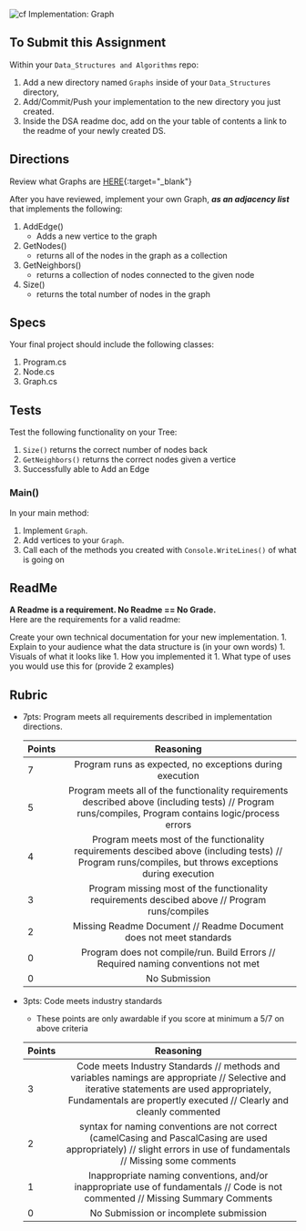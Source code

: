 ![cf](http://i.imgur.com/7v5ASc8.png) Implementation: Graph

## To Submit this Assignment
Within your `Data_Structures and Algorithms` repo:
1. Add a new directory named `Graphs` inside of your `Data_Structures` directory, 
2. Add/Commit/Push your implementation to the new directory you just created. 
3. Inside the DSA readme doc, add on the your table of contents a link to the readme of your newly created DS. 

## Directions

Review what Graphs are [HERE](https://codefellows.github.io/code-401-dotnet-guide/Curriculum/Class14/Resources/Graphs){:target="_blank"}

After you have reviewed, implement your own Graph, ***as an adjacency list*** that implements the following:
   1. AddEdge()
      - Adds a new vertice to the graph
   2. GetNodes()
      - returns all of the nodes in the graph as a collection
   3. GetNeighbors()
      - returns a collection of nodes connected to the given node
   4. Size()
      - returns the total number of nodes in the graph


## Specs
Your final project should include the following classes:
1. Program.cs
2. Node.cs
3. Graph.cs

## Tests
Test the following functionality on your Tree:
1. `Size()` returns the correct number of nodes back
2. `GetNeighbors()` returns the correct nodes given a vertice
3. Successfully able to Add an Edge


### Main()

In your main method:
1. Implement `Graph`. 
2. Add vertices to your `Graph`.
3. Call each of the methods you created with `Console.WriteLines()` of what is going on

## ReadMe

**A Readme is a requirement. No Readme == No Grade.** <br />
Here are the requirements for a valid readme: <br />

Create your own technical documentation for your new implementation.
	1. Explain to your audience what the data structure is (in your own words) 
	1. Visuals of what it looks like
	1. How you implemented it
	1. What type of uses you would use this for (provide 2 examples)

## Rubric
- 7pts: Program meets all requirements described in implementation directions.

	Points  | Reasoning | 
	 ------------ | :-----------: | 
	7       | Program runs as expected, no exceptions during execution |
	5       | Program meets all of the  functionality requirements described above (including tests) // Program runs/compiles, Program contains logic/process errors|
	4       | Program meets most of the functionality requirements descibed above (including tests)  // Program runs/compiles, but throws exceptions during execution |
	3       | Program missing most of the functionality requirements descibed above // Program runs/compiles |
	2       | Missing Readme Document // Readme Document does not meet standards |
	0       | Program does not compile/run. Build Errors // Required naming conventions not met |
	0       | No Submission |

- 3pts: Code meets industry standards
	- These points are only awardable if you score at minimum a 5/7 on above criteria

	Points  | Reasoning | 
	 ------------ | :-----------: | 
	3       | Code meets Industry Standards // methods and variables namings are appropriate // Selective and iterative statements are used appropriately, Fundamentals are propertly executed // Clearly and cleanly commented |
	2       | syntax for naming conventions are not correct (camelCasing and PascalCasing are used appropriately) // slight errors in use of fundamentals // Missing some comments |
	1       | Inappropriate naming conventions, and/or inappropriate use of fundamentals // Code is not commented  // Missing Summary Comments |
	0       | No Submission or incomplete submission |


